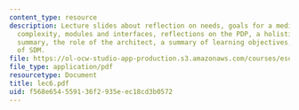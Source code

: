 ```yaml
---
content_type: resource
description: Lecture slides about reflection on needs, goals for a medium system,
  complexity, modules and interfaces, reflections on the PDP, a holistic view and
  summary, the role of the architect, a summary of learning objectives, and the architecture
  of SDM.
file: https://ol-ocw-studio-app-production.s3.amazonaws.com/courses/esd-34-system-architecture-january-iap-2007/f568e654559136f2935eec18cd3b0572_lec6.pdf
file_type: application/pdf
resourcetype: Document
title: lec6.pdf
uid: f568e654-5591-36f2-935e-ec18cd3b0572
---
```

